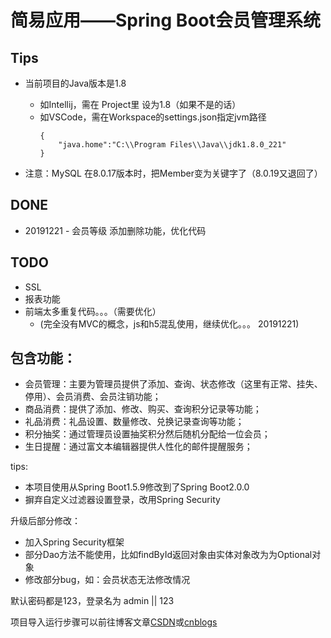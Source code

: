 # 简易应用——Spring Boot会员管理系统

## Tips
- 当前项目的Java版本是1.8
    - 如Intellij，需在 Project里 设为1.8（如果不是的话）
    - 如VSCode，需在Workspace的settings.json指定jvm路径
        ```
        {
            "java.home":"C:\\Program Files\\Java\\jdk1.8.0_221"
        }
        ```
    
- 注意：MySQL 在8.0.17版本时，把Member变为关键字了（8.0.19又退回了）


## DONE
- 20191221 - 会员等级 添加删除功能，优化代码

## TODO
- SSL
- 报表功能
- 前端太多重复代码。。。（需要优化）
  - (完全没有MVC的概念，js和h5混乱使用，继续优化。。。 20191221)


## 包含功能：

- 会员管理：主要为管理员提供了添加、查询、状态修改（这里有正常、挂失、停用）、会员消费、会员注销功能；
- 商品消费：提供了添加、修改、购买、查询积分记录等功能；
- 礼品消费：礼品设置、数量修改、兑换记录查询等功能；
- 积分抽奖：通过管理员设置抽奖积分然后随机分配给一位会员；
- 生日提醒：通过富文本编辑器提供人性化的邮件提醒服务；

tips:
- 本项目使用从Spring Boot1.5.9修改到了Spring Boot2.0.0
- 摒弃自定义过滤器设置登录，改用Spring Security


升级后部分修改：
- 加入Spring Security框架
- 部分Dao方法不能使用，比如findById返回对象由实体对象改为为Optional对象
- 修改部分bug，如：会员状态无法修改情况


默认密码都是123，登录名为 admin || 123

项目导入运行步骤可以前往博客文章[CSDN](http://blog.csdn.net/lger_pro/article/details/79181044)或[cnblogs](https://www.cnblogs.com/lger/p/8366320.html)